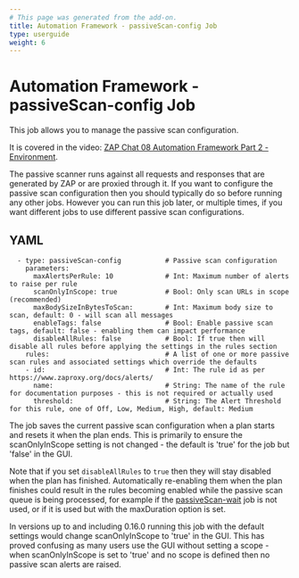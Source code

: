 ```yaml
---
# This page was generated from the add-on.
title: Automation Framework - passiveScan-config Job
type: userguide
weight: 6
---
```


# Automation Framework - passiveScan-config Job

This job allows you to manage the passive scan configuration.

It is covered in the video: [ZAP Chat 08 Automation Framework Part 2 - Environment](https://youtu.be/1fcpU54N-mA).

The passive scanner runs against all requests and responses that are generated by ZAP or are proxied through it.
If you want to configure the passive scan configuration then you should typically do so before running any other jobs.
However you can run this job later, or multiple times, if you want different jobs to use different passive scan configurations.

## YAML

```
  - type: passiveScan-config           # Passive scan configuration
    parameters:
      maxAlertsPerRule: 10             # Int: Maximum number of alerts to raise per rule
      scanOnlyInScope: true            # Bool: Only scan URLs in scope (recommended)
      maxBodySizeInBytesToScan:        # Int: Maximum body size to scan, default: 0 - will scan all messages
      enableTags: false                # Bool: Enable passive scan tags, default: false - enabling them can impact performance
      disableAllRules: false           # Bool: If true then will disable all rules before applying the settings in the rules section
    rules:                             # A list of one or more passive scan rules and associated settings which override the defaults
    - id:                              # Int: The rule id as per https://www.zaproxy.org/docs/alerts/
      name:                            # String: The name of the rule for documentation purposes - this is not required or actually used
      threshold:                       # String: The Alert Threshold for this rule, one of Off, Low, Medium, High, default: Medium
```

The job saves the current passive scan configuration when a plan starts and resets it when the plan ends. This is primarily to ensure the scanOnlyInScope setting is not changed - the default is 'true' for the job but 'false' in the GUI.

Note that if you set `disableAllRules` to `true` then they will stay disabled when the plan has finished.
Automatically re-enabling them when the plan finishes could result in the rules becoming enabled while the passive scan
queue is being processed, for example if the [passiveScan-wait](/docs/desktop/addons/automation-framework/job-pscanwait/) job is not used,
or if it is used but with the maxDuration option is set.

In versions up to and including 0.16.0 running this job with the default settings would change scanOnlyInScope to 'true' in the GUI.
This has proved confusing as many users use the GUI without setting a scope - when scanOnlyInScope is set to 'true'
and no scope is defined then no passive scan alerts are raised.
